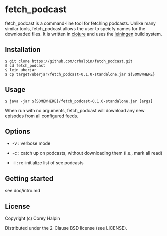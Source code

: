 # fetch\_podcast

fetch\_podcast is a command-line tool for fetching podcasts.  Unlike many
similar tools, fetch\_podcast allows the user to speicfy names for the
downloaded files.  It is written in [clojure](http://clojure.org/) and uses the
[leiningen](http://leiningen.org/) build system.

## Installation

    $ git clone https://github.com/crhalpin/fetch_podcast.git
    $ cd fetch_podcast
    $ lein uberjar
    $ cp target/uberjar/fetch_podcast-0.1.0-standalone.jar ${SOMEWHERE}

## Usage

    $ java -jar ${SOMEWHERE}/fetch_podcast-0.1.0-standalone.jar [args]

When run with no arguments, fetch\_podcast will download any new episodes from
all configured feeds.

## Options

* -v : verbose mode

* -c : catch up on podcasts, without downloading them (i.e., mark all read)

* -i : re-initialize list of see podcasts

## Getting started

see doc/intro.md

## License

Copyright (c) Corey Halpin

Distributed under the 2-Clause BSD license (see LICENSE).
